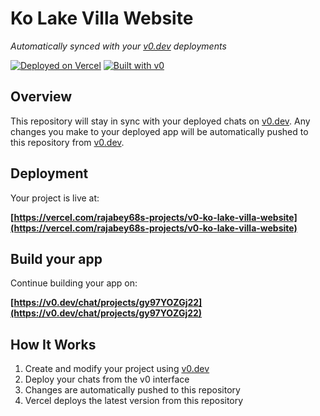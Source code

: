 # Ko Lake Villa Website

*Automatically synced with your [v0.dev](https://v0.dev) deployments*

[![Deployed on Vercel](https://img.shields.io/badge/Deployed%20on-Vercel-black?style=for-the-badge&logo=vercel)](https://vercel.com/rajabey68s-projects/v0-ko-lake-villa-website)
[![Built with v0](https://img.shields.io/badge/Built%20with-v0.dev-black?style=for-the-badge)](https://v0.dev/chat/projects/gy97YOZGj22)

## Overview

This repository will stay in sync with your deployed chats on [v0.dev](https://v0.dev).
Any changes you make to your deployed app will be automatically pushed to this repository from [v0.dev](https://v0.dev).

## Deployment

Your project is live at:

**[https://vercel.com/rajabey68s-projects/v0-ko-lake-villa-website](https://vercel.com/rajabey68s-projects/v0-ko-lake-villa-website)**

## Build your app

Continue building your app on:

**[https://v0.dev/chat/projects/gy97YOZGj22](https://v0.dev/chat/projects/gy97YOZGj22)**

## How It Works

1. Create and modify your project using [v0.dev](https://v0.dev)
2. Deploy your chats from the v0 interface
3. Changes are automatically pushed to this repository
4. Vercel deploys the latest version from this repository